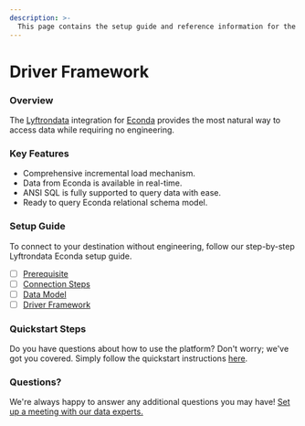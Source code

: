 ```yaml
---
description: >-
  This page contains the setup guide and reference information for the Econda source connector.
---
```


# Driver Framework

### Overview

The [Lyftrondata](https://www.lyftrondata.com/) integration for [Econda](None) provides the most natural way to access data while requiring no engineering.

### Key Features

* Comprehensive incremental load mechanism.
* Data from Econda is available in real-time.&#x20;
* ANSI SQL is fully supported to query data with ease.
* Ready to query Econda relational schema model.

### Setup Guide

To connect to your destination without engineering, follow our step-by-step Lyftrondata Econda setup guide.

* [ ] [Prerequisite](../prerequisite.md)
* [ ] [Connection Steps](../connection-steps.md)
* [ ] [Data Model](../data-model/erd.md)
* [ ] [Driver Framework](../driver-framework/)

### Quickstart Steps

Do you have questions about how to use the platform? Don't worry; we've got you covered. Simply follow the quickstart instructions [here](../driver-framework/README.md).

### Questions? <a href="#questions" id="questions"></a>

We're always happy to answer any additional questions you may have! [Set up a meeting with our data experts.](https://www.lyftrondata.com/book-a-meeting/)



